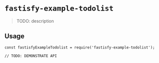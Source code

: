 # `fastisfy-example-todolist`

> TODO: description

## Usage

```
const fastisfyExampleTodolist = require('fastisfy-example-todolist');

// TODO: DEMONSTRATE API
```
